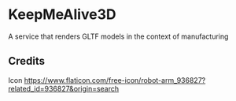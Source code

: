 # KeepMeAlive3D
A service that renders GLTF models in the context of manufacturing


## Credits

Icon https://www.flaticon.com/free-icon/robot-arm_936827?related_id=936827&origin=search

